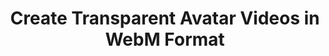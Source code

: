 ---
title: 'Create Transparent Avatar Videos in WebM Format'
description: 'How to create transparent avatar videos in WebM/MP4 format.'
---